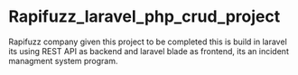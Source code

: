 # Rapifuzz_laravel_php_crud_project
Rapifuzz company given this project to be completed this is build in laravel its using REST API as backend and laravel blade as frontend, its an incident managment system program. 
